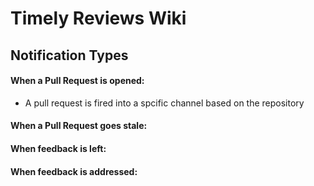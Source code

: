 # Timely Reviews Wiki

## Notification Types

#### When a Pull Request is opened:
* A pull request is fired into a spcific channel based on the repository

#### When a Pull Request goes stale:

#### When feedback is left:

#### When feedback is addressed:

